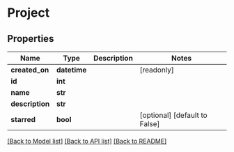 # Project


## Properties
Name | Type | Description | Notes
------------ | ------------- | ------------- | -------------
**created_on** | **datetime** |  | [readonly] 
**id** | **int** |  | 
**name** | **str** |  | 
**description** | **str** |  | 
**starred** | **bool** |  | [optional] [default to False]

[[Back to Model list]](../README.md#documentation-for-models) [[Back to API list]](../README.md#documentation-for-api-endpoints) [[Back to README]](../README.md)


